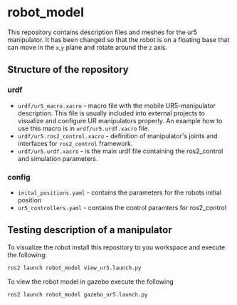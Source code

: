 # robot_model

This repository contains description files and meshes for the ur5 manipulator. It has been changed so that the robot is on a floating base that can move in the `x`,`y` plane and rotate around the `z` axis.

## Structure of the repository

### urdf
  - `urdf/ur5_macro.xacro` - macro file with the mobile UR5-manipulator description. This file is usually included into external projects to visualize and configure UR manipulators properly. An example how to use this macro is in `urdf/ur5.urdf.xacro` file.
  - `urdf/ur5.ros2_control.xacro` - definition of manipulator's joints and interfaces for `ros2_control` framework.
  - `urdf/ur5.urdf.xacro` - is the main urdf file containing the ros2_control and simulation parameters.

### config 
  - `inital_positions.yaml` - contains the parameters for the robots initial position
  - `ur5_controllers.yaml` - contains the control paramters for ros2_control

## Testing description of a manipulator

To visualize the robot install this repository to you workspace and execute the following:

``` bash
ros2 launch robot_model view_ur5.launch.py
```

To view the robot model in gazebo execute the following

``` bash
ros2 launch robot_model gazebo_ur5.launch.py
```


